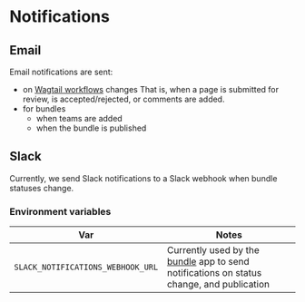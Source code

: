 # Notifications

## Email

Email notifications are sent:

- on [Wagtail workflows](https://guide.wagtail.org/en-latest/how-to-guides/configure-workflows-for-moderation/) changes
  That is, when a page is submitted for review, is accepted/rejected, or comments are added.
- for bundles
    - when teams are added
    - when the bundle is published

## Slack

Currently, we send Slack notifications to a Slack webhook when bundle statuses change.

### Environment variables

| Var                               | Notes                                                                                                                     |
| --------------------------------- | ------------------------------------------------------------------------------------------------------------------------- |
| `SLACK_NOTIFICATIONS_WEBHOOK_URL` | Currently used by the [bundle](../custom-features/bundles.md) app to send notifications on status change, and publication |
